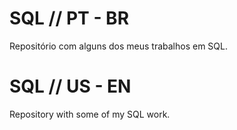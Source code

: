 # SQL // PT - BR
Repositório com alguns dos meus trabalhos em SQL.

# SQL // US - EN
Repository with some of my SQL work.








